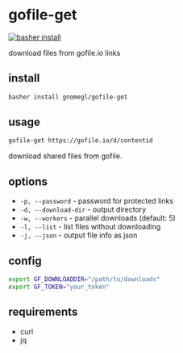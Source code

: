 # gofile-get

[![basher install](https://www.basher.it/assets/logo/basher_install.svg)](https://www.basher.it/package/)

download files from gofile.io links

## install

```bash
basher install gnomegl/gofile-get
```

## usage

```bash
gofile-get https://gofile.io/d/contentid
```

download shared files from gofile.

## options

- `-p, --password` - password for protected links
- `-d, --download-dir` - output directory
- `-w, --workers` - parallel downloads (default: 5)
- `-l, --list` - list files without downloading
- `-j, --json` - output file info as json

## config

```bash
export GF_DOWNLOADDIR="/path/to/downloads"
export GF_TOKEN="your_token"
```

## requirements

- curl
- jq